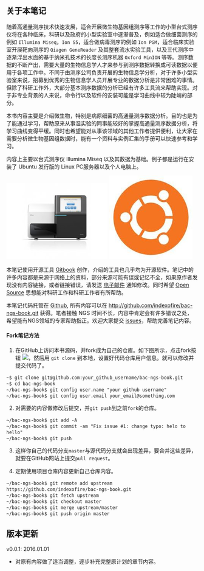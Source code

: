 ## 关于本笔记

随着高通量测序技术快速发展，适合开展微生物基因组测序等工作的小型台式测序仪将在各种临床，科研以及政府的小型实验室中逐渐普及，例如适合做细菌测序的例如 `Illumina Miseq`，`Ion S5`，适合做病毒测序的例如 `Ion PGM`，适合临床实验室开展靶向测序的 `Qiagen GeneReader` 及其整套流水实验工具，以及三代测序中逐渐浮出水面的基于纳米孔技术的长度长测序机器 `Oxford MinION` 等等。测序数据的不断产出，需要大量的生物信息学人才来参与到测序数据转换成可读数据以便用于各项工作中。不同于由测序公司负责开展的生物信息学分析，对于许多小型实验室来说，招募到优秀的生物信息学人员开展专业的数据分析是非常困难的事情。但除了科研工作外，大部分基本测序数据的分析已经有许多工具流来帮助实现。对于非专业背景的人来说，命令行以及软件的安装可能是学习曲线中较为陡峭的部分。

本书内容主要是介绍微生物，特别是病原细菌的高通量测序数据分析。目的也是为了能通过学习，帮助原来从事湿实验的同事能较好的掌握高通量测序数据分析，将学习曲线变得平缓。同时也希望能对从事该领域的其他工作者提供便利，让大家在需要分析微生物基因组数据时，能有一个资料与实例汇集的手册可以快速参考和学习。

内容上主要以台式测序仪 Illumina Miseq 以及其数据为基础。例子都是运行在安装了 Ubuntu 发行版的 Linux PC服务器以及个人电脑上。

![](assets/img/miseq.jpg) ![](assets/img/ubuntu.jpg)

本笔记使用开源工具 [Gitbook][] 创作，介绍的工具也几乎均为开源软件。笔记中的许多内容都是来源于网络上的资料，部分来源可能有误或记忆不全，如果原作者发现没有内容链接，或者链接错误，请发送 [电子邮件](mailto:indexofire@gmail.com) 通知修改。同时希望 [Open Source][] 思想能对科研工作和科研工作者有所帮助。

本笔记代码托管在 [Github][], 所有内容可以在 http://github.com/indexofire/bac-ngs-book.git 获得。笔者接触 NGS 时间不长，内容中肯定会有许多错误之处，希望能有NGS领域的专家帮助指正。欢迎大家提交 [issues](https://github.com/indexofire/bac-ngs-book/issues)，帮助完善笔记内容。

#### Fork笔记方法

1. 在GitHub上访问本书源码，并fork成为自己的仓库。如下图所示，点击fork按钮
![](assets/img/fork.jpg)，然后用 `git clone` 到本地，设置好代码仓库用户信息。就可以修改并提交代码了。
```
~$ git clone git@github.com:your_github_username/bac-ngs-book.git
~$ cd bac-ngs-book
~/bac-ngs-book$ git config user.name "your github username"
~/bac-ngs-book$ git config user.email your_email@something.com
```

2. 对需要的内容做修改后提交，并`git push`到之前`fork`的仓库。
```
~/bac-ngs-book$ git add -A
~/bac-ngs-book$ git commit -am "Fix issue #1: change typo: helo to hello"
~/bac-ngs-book$ git push
```

3. 这样你自己的代码分支`master`与源代码分支就会出现差异，要合并这些差异，就要在GitHub网站上提交`pull request`。

4. 定期使用项目仓库内容更新自己仓库内容。
```
~/bac-ngs-book$ git remote add upstream https://github.com/indexofire/bac-ngs-book.git
~/bac-ngs-book$ git fetch upstream
~/bac-ngs-book$ git checkout master
~/bac-ngs-book$ git merge upstream/master
~/bac-ngs-book$ git push origin master
```

## 版本更新

v0.0.1: 2016.01.01

 * 对原有内容做了适当调整，逐步补充完整原计划的章节内容。

[Linux]: http://www.linux.com/ "Linux"
[Illumina]: http://www.illumina.com/ "Illumina"
[MiSeq]: http://www.illumina.com/search.ilmn?search=MiSeq&Pg=1&ilmn_search_btn.x=1 "MiSeq"
[gitbook]: http://www.gitbook.io/ "Git Book"
[Open Source]: http://opensource.org/ "开源思想"
[Linux]: http://www.linux.com/ "Linux"
[Github]: https://www.github.com/ "Github"
